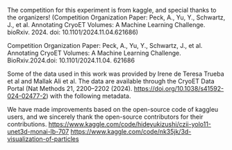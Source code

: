 The competition for this experiment is from kaggle, and special thanks to the organizers! (Competition Organization Paper: Peck, A., Yu, Y., Schwartz, J., et al. Annotating CryoET Volumes: A Machine Learning Challenge. bioRxiv. 2024. doi: 10.1101/2024.11.04.621686)

Competition Organization Paper: Peck, A., Yu, Y., Schwartz, J., et al. Annotating CryoET Volumes: A Machine Learning Challenge. BioRxiv.2024.doi: 10.1101/2024.11.04. 621686

Some of the data used in this work was provided by Irene de Teresa Trueba et al and Mallak Ali et al. The data are available through the CryoET Data Portal (Nat Methods 21, 2200–2202 (2024). https://doi.org/10.1038/s41592-024-02477-2) with the following metadata.

We have made improvements based on the open-source code of kaggleu users, and we sincerely thank the open-source contributors for their contributions.
https://www.kaggle.com/code/hideyukizushi/czii-yolo11-unet3d-monai-lb-707
https://www.kaggle.com/code/nk35jk/3d-visualization-of-particles
